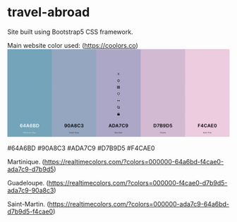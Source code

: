 # travel-abroad
Site built using Bootstrap5 CSS framework.



Main website color used: (https://coolors.co)
![images](https://github.com/Pyncro/travel-abroad/blob/main/color.png)

#64A6BD
#90A8C3
#ADA7C9
#D7B9D5
#F4CAE0



Martinique. (https://realtimecolors.com/?colors=000000-64a6bd-f4cae0-ada7c9-d7b9d5)

Guadeloupe. (https://realtimecolors.com/?colors=000000-f4cae0-d7b9d5-ada7c9-90a8c3)

Saint-Martin. (https://realtimecolors.com/?colors=000000-ada7c9-64a6bd-d7b9d5-f4cae0)
